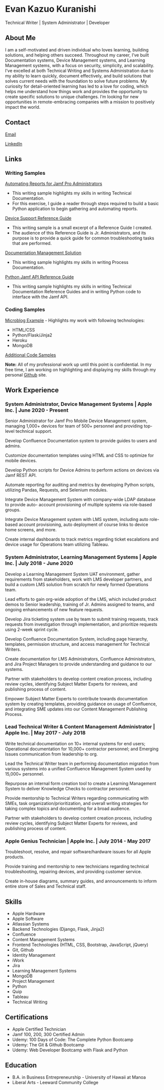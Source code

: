 # Evan Kazuo Kuranishi
Technical Writer | System Administrator | Developer

## About Me

I am a self-motivated and driven individual who loves learning, building solutions, and helping others succeed. Throughout my career, I’ve built Documentation systems, Device Management systems, and Learning Management systems, with a focus on security, simplicity, and scalability. I’ve excelled at both Technical Writing and Systems Administration due to my ability to learn quickly, document effectively, and build solutions that solves current needs with the foundation to solve future problems. My curiosity for detail-oriented learning has led to a love for coding, which helps me understand how things work and provides the opportunity to create specific solutions to unique challenges. I’m looking for new opportunities in remote-embracing companies with a mission to positively impact the world.

## Contact

[Email](mailto:ekuranishi@gmail.com)

[LinkedIn](https://www.linkedin.com/in/evankuranishi)

## Links

### Writing Samples

[Automating Reports for Jamf Pro Administrators](https://github.com/kazuo459/writing-samples/blob/main/automating-reports-for-jamf-pro-administrators.md)

- This writing sample highlights my skills in writing Technical Documentation.
- For this exercise, I guide a reader through steps required to build a basic Python application to begin gathering and automating reports. 

[Device Support Reference Guide](https://github.com/kazuo459/writing-samples/blob/main/device-support-reference-guide.md)

- This writing sample is a small excerpt of a Reference Guide I created. 
- The audience of this Reference Guide is Jr. Administrators, and its purpose is to provide a quick guide for common troubleshooting tasks that are performed. 

[Documentation Management Solution](https://github.com/kazuo459/writing-samples/blob/main/documentation-management-solution.md)

- This writing sample highlights my skills in writing Process Documentation.

[Python Jamf API Reference Guide](https://github.com/kazuo459/writing-samples/blob/main/python-jamf-api-guide.md)

- This writing sample highlights my skills in writing Technical Documentation Reference Guides and in writing Python code to interface with the Jamf API.

### Coding Samples

[Microblog Example](https://kazuo459-microblog.herokuapp.com) - Highlights my work with following technologies:
- HTML/CSS
- Python/Flask/Jinja2
- Heroku
- MongoDB

[Additional Code Samples](https://github.com/kazuo459/portfolio-scripts)

**Note:** All of my professional work up until this point is confidential. In my free time, I am working on highlighting and displaying my skills through my personal [Github](https://github.com/kazuo459) site.

## Work Experience

### System Administrator, Device Management Systems | Apple Inc. | June 2020 - Present

Senior Administrator for Jamf Pro Mobile Device Management system, managing 1,000+ devices for team of 500+ personnel and providing top-level technical support.

Develop Confluence Documentation system to provide guides to users and admins.

Customize documentation templates using HTML and CSS to optimize for mobile devices.

Develop Python scripts for Device Admins to perform actions on devices via Jamf REST API.

Automate reporting for auditing and metrics by developing Python scripts, utilizing Pandas, Requests, and Selenium modules.

Integrate Device Management System with company-wide LDAP database to provide auto- account provisioning of multiple systems via role-based groups.

Integrate Device Management system with LMS system, including auto role-based account provisioning, auto deployment of course links to device home screens, and more.

Create internal dashboards to track metrics regarding ticket escalations and device usage for Operations team utilizing Tableau.

### System Administrator, Learning Management Systems | Apple Inc. | July 2018 - June 2020

Develop a Learning Management System UAT environment, gather requirements from stakeholders, work with LMS developer partners, and build a custom LMS solution from scratch for newly formed Operations team.

Lead efforts to gain org-wide adoption of the LMS, which included product demos to Senior leadership, training of Jr. Admins assigned to teams, and ongoing enhancements of new feature requests.

Develop Jira ticketing system use by team to submit training requests, track requests from investigation through implementation, and prioritize requests using 2-week sprint cycle.

Develop Confluence Documentation System, including page hierarchy, templates, permission structure, and access management for Technical Writers.

Create documentation for LMS Administrators, Confluence Administrators, and Jira Project Managers to provide understanding and guidance to our systems.

Partner with stakeholders to develop content creation process, including review cycles, identifying Subject Matter Experts for reviews, and publishing process of content. 

Empower Subject Matter Experts to contribute towards documentation system by creating templates, providing guidance on usage of Confluence, and integrating SME updates into our Content Management Publishing Process. 


### Lead Technical Writer & Content Management Administrator | Apple Inc. | May 2017 - July 2018

Write technical documentation on 10+ internal systems for end users; Operational documentation for 10,000+ contractor personnel; and Emerging Issues communication from leadership to org.

Lead the Technical Writer team in performing documentation migration from various systems into a unified Confluence Management System used by 15,000+ personnel.

Repurpose an internal form creation tool to create a Learning Management System to deliver Knowledge Checks to contractor personnel.

Provide mentorship to Technical Writers regarding communicating with SMEs, task organization/prioritization, and overall writing strategies for taking complex topics and documenting for a broad audience.

Partner with stakeholders to develop content creation process, including review cycles, identifying Subject Matter Experts for reviews, and publishing process of content. 

### Apple Genius Technician | Apple Inc. | July 2014 - May 2017

Troubleshoot, resolve, and repair software/hardware issues for all Apple products. 

Provide training and mentorship to new technicians regarding technical troubleshooting, repairing devices, and providing customer service. 

Create in-house diagrams, summary guides, and announcements to inform entire store of Sales and Technical staff.

## Skills

- Apple Hardware
- Apple Software
- Atlassian Systems
- Backend Technologies (Django, Flask, Jinja2)
- Confluence
- Content Management Systems
- Frontend Technologies (HTML, CSS, Bootstrap, JavaScript, jQuery)
- Git, Github
- Identity Management
- iWork
- Jira
- Learning Management Systems
- MongoDB
- Project Management 
- Python
- Quip
- Tableau
- Technical Writing

## Certifications

- Apple Certified Technician 
- Jamf 100, 200, 300 Certified Admin 
- Udemy: 100 Days of Code: The Complete Python Bootcamp
- Udemy: The Git & Github Bootcamp
- Udemy: Web Developer Bootcamp with Flask and Python

## Education

- B.A. in Business Entrepreneurship - University of Hawaii at Manoa
- Liberal Arts - Leeward Community College
